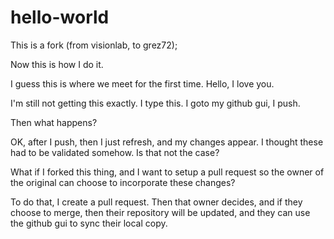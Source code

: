 hello-world
===========

This is a fork (from visionlab, to grez72);

Now this is how I do it.

I guess this is where we meet for the first time. Hello, I love you.

I'm still not getting this exactly. I type this. I goto my github gui, I push. 

Then what happens?

OK, after I push, then I just refresh, and my changes appear. I thought these had to be 
validated somehow. Is that not the case?

What if I forked this thing, and I want to setup a pull request so the owner of the
original can choose to incorporate these changes?

To do that, I create a pull request. Then that owner decides, and if they choose
to merge, then their repository will be updated, and they can use the github gui 
to sync their local copy.